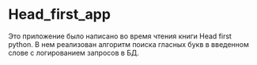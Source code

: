 # Head_first_app
Это приложение было написано во время чтения книги Head first python. В нем реализован алгоритм поиска гласных букв в введенном слове с логированием запросов в БД.
